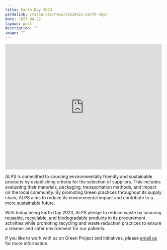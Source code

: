 ```yaml
---
title: Earth Day 2023
permalink: /resources/news/20230422-earth-day/
date: 2023-04-22
layout: post
description: ""
image: ""
---
```

<iframe allow="autoplay; clipboard-write; encrypted-media; picture-in-picture; web-share" allowfullscreen="true" frameborder="0" scrolling="no" style="aspect-ratio: 5 / 4; border: none; overflow: hidden; width: 100%; height: auto" src="https://www.facebook.com/plugins/video.php?height=420&amp;href=https%3A%2F%2Fwww.facebook.com%2Falpshealthcaresupplychain%2Fvideos%2F251614120585234%2F&amp;show_text=false&amp;width=560&amp;t=0">
</iframe>

ALPS is committed to sourcing environmentally friendly and sustainable products by establishing criteria for the selection of suppliers. This includes evaluating their materials, packaging, transportation methods, and impact on the local community. By promoting Green practices throughout its supply chain, ALPS aims to reduce its environmental impact and contribute to a more sustainable future.

With today being Earth Day 2023, ALPS pledge to reduce waste by sourcing reusable, recyclable, and biodegradable products in its procurement activities while promoting recycling and waste reduction practices to ensure a cleaner and safer environment for our patients.

If you like to work with us on Green Project and Initiatives, please [email us](mailto:alps.green.workgroup@alpshealthcare.com.sg) for more information. 